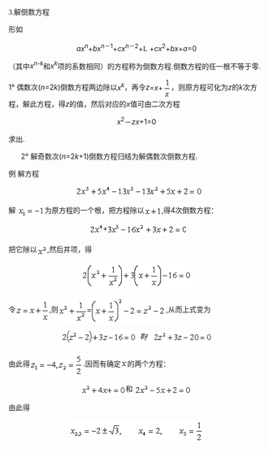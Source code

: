 <div class=Section1>
<p><span lang=EN-US style='font-family:宋体_GB2312'>3.</span><span lang=ZH-CN
style='font-family:宋体_GB2312'>解倒数方程</span></p>
<p><span lang=ZH-CN style='font-family:宋体_GB2312'>形如</span></p>
<p align=center style='text-align:center'><i><span lang=EN-US>ax<sup>n</sup></span></i><span
lang=EN-US>+<i>bx<sup>n</sup></i></span><sup><span lang=ZH-CN style='font-family:
宋体_GB2312'>－</span><span lang=EN-US>1</span></sup><span lang=EN-US>+<i>cx<sup>n</sup></i></span><sup><span
lang=ZH-CN style='font-family:宋体_GB2312'>－</span><span lang=EN-US>2</span></sup><span
lang=EN-US>+</span><span lang=EN-US style='font-family:"MT Extra"'>L</span><span
lang=EN-US> +<i>cx</i><sup>2</sup>+<i>bx</i>+<i>a</i>=0</span></p>
<p><span lang=ZH-CN style='font-family:宋体_GB2312'>（其中</span><i><span
lang=EN-US>x<sup>n-k</sup></span></i><span lang=ZH-CN style='font-family:宋体_GB2312'>和</span><i><span
lang=EN-US>x<sup>k</sup></span></i><span lang=ZH-CN style='font-family:宋体_GB2312'>项的系数相同）的方程称为倒数方程</span><span
lang=EN-US>.</span><span lang=ZH-CN style='font-family:宋体_GB2312'>倒数方程的任一根不等于零</span><span
lang=EN-US>.</span></p>
<p><span lang=EN-US>1° </span><span lang=ZH-CN style='font-family:宋体_GB2312'>偶数次</span><span
lang=EN-US>(<i>n</i>=2<i>k</i>)</span><span lang=ZH-CN style='font-family:宋体_GB2312'>倒数方程两边除以</span><i><span
lang=EN-US>x<sup>k</sup></span></i><span lang=ZH-CN style='font-family:宋体_GB2312'>，再令</span><i><span
lang=EN-US>z</span></i><span lang=EN-US>=<i>x</i>+<img width=16 height=41
src="res/17e9d95da129bdd93c34fb6cc6aaaa52_5398_files/Image1439.gif" align=absmiddle></span><span
lang=ZH-CN style='font-family:宋体_GB2312'>，则原方程可化为</span><i><span lang=EN-US>z</span></i><span
lang=ZH-CN style='font-family:宋体_GB2312'>的</span><i><span lang=EN-US>k</span></i><span
lang=ZH-CN style='font-family:宋体_GB2312'>次方程，解此方程，得</span><i><span lang=EN-US>z</span></i><span
lang=ZH-CN style='font-family:宋体_GB2312'>的值，然后对应的</span><i><span lang=EN-US>x</span></i><span
lang=ZH-CN style='font-family:宋体_GB2312'>值可由二次方程</span></p>
<p align=center style='text-align:center'><i><span lang=EN-US>x</span></i><sup><span
lang=EN-US>2</span></sup><span lang=ZH-CN style='font-family:宋体_GB2312'>－</span><i><span
lang=EN-US>zx</span></i><span lang=EN-US>+1=0</span></p>
<p><span lang=ZH-CN style='font-family:宋体_GB2312'>求出</span><span lang=EN-US>.</span></p>
<p><span lang=EN-US style='font-family:宋体_GB2312'>&nbsp;&nbsp;&nbsp;&nbsp;&nbsp;&nbsp; </span><span
lang=EN-US>2° </span><span lang=ZH-CN style='font-family:宋体_GB2312'>解奇数次</span><span
lang=EN-US>(<i>n</i>=2<i>k</i>+1)</span><span lang=ZH-CN style='font-family:
宋体_GB2312'>倒数方程归结为解偶数次倒数方程</span><span lang=EN-US>.</span></p>
<p><span lang=ZH-CN style='font-family:宋体_GB2312'>例</span><span lang=ZH-CN> </span><span
lang=ZH-CN style='font-family:宋体_GB2312'>解方程</span></p>
<p align=center style='text-align:center'><span lang=EN-US><img width=258
height=21 src="res/17e9d95da129bdd93c34fb6cc6aaaa52_5398_files/1.gif"></span></p>
<p><span lang=ZH-CN style='font-family:宋体_GB2312'>解</span><span lang=ZH-CN> </span><span
lang=EN-US style='font-family:宋体_GB2312'><img width=53 height=24
src="res/17e9d95da129bdd93c34fb6cc6aaaa52_5398_files/Image1441.gif" align=absmiddle></span><span
lang=ZH-CN style='font-family:宋体_GB2312'>为原方程的一个根，把方程除以</span><span lang=EN-US
style='font-family:宋体_GB2312'><img width=34 height=18
src="res/17e9d95da129bdd93c34fb6cc6aaaa52_5398_files/Image1442.gif" align=absmiddle></span><span
lang=EN-US>,</span><span lang=ZH-CN style='font-family:宋体_GB2312'>得</span><span
lang=EN-US>4</span><span lang=ZH-CN style='font-family:宋体_GB2312'>次倒数方程：</span></p>
<p align=center style='text-align:center'><span lang=EN-US><img width=193
height=21 src="res/17e9d95da129bdd93c34fb6cc6aaaa52_5398_files/2.gif"></span></p>
<p><span lang=ZH-CN style='font-family:宋体_GB2312'>把它除以</span><span lang=EN-US
style='font-family:宋体_GB2312'><img width=20 height=22
src="res/17e9d95da129bdd93c34fb6cc6aaaa52_5398_files/Image1444.gif" align=absmiddle></span><span
lang=EN-US>,</span><span lang=ZH-CN style='font-family:宋体_GB2312'>然后并项，得</span></p>
<p align=center style='text-align:center'><span lang=EN-US style='font-family:
宋体_GB2312'><img width=216 height=49 src="res/17e9d95da129bdd93c34fb6cc6aaaa52_5398_files/Image1445.gif"></span></p>
<p><span lang=ZH-CN style='font-family:宋体_GB2312'>令</span><span lang=EN-US
style='font-family:宋体_GB2312'><img width=66 height=45
src="res/17e9d95da129bdd93c34fb6cc6aaaa52_5398_files/Image1446.gif" align=absmiddle></span><span
lang=EN-US>,</span><span lang=ZH-CN style='font-family:宋体_GB2312'>则</span><span
lang=EN-US style='font-family:宋体_GB2312'><img width=212 height=52
src="res/17e9d95da129bdd93c34fb6cc6aaaa52_5398_files/Image1447.gif" align=absmiddle></span><span
lang=EN-US>,</span><span lang=ZH-CN style='font-family:宋体_GB2312'>从而上式变为</span></p>
<p align=center style='text-align:center'><span lang=EN-US style='font-family:
宋体_GB2312'><img width=297 height=26 src="res/17e9d95da129bdd93c34fb6cc6aaaa52_5398_files/Image1448.gif"></span></p>
<p><span lang=ZH-CN style='font-family:宋体_GB2312'>由此得</span><span lang=EN-US
style='font-family:宋体_GB2312'><img width=105 height=45
src="res/17e9d95da129bdd93c34fb6cc6aaaa52_5398_files/Image1449.gif" align=absmiddle></span><span
lang=EN-US>.</span><span lang=ZH-CN style='font-family:宋体_GB2312'>因而有确定</span><span
lang=EN-US style='font-family:宋体_GB2312'><img width=13 height=14
src="res/17e9d95da129bdd93c34fb6cc6aaaa52_5398_files/Image1450.gif" align=absmiddle></span><span
lang=ZH-CN style='font-family:宋体_GB2312'>的两个方程：</span></p>
<p align=center style='text-align:center'><span lang=EN-US style='font-family:
宋体_GB2312'><img width=88 height=22 src="res/17e9d95da129bdd93c34fb6cc6aaaa52_5398_files/Image1451.gif"
align=absmiddle></span><span lang=ZH-CN style='font-family:宋体_GB2312'>和</span><span
lang=ZH-CN> </span><span lang=EN-US style='font-family:宋体_GB2312'><img
width=113 height=22 src="res/17e9d95da129bdd93c34fb6cc6aaaa52_5398_files/Image1452.gif" align=absmiddle></span></p>
<p><span lang=ZH-CN style='font-family:宋体_GB2312'>由此得</span></p>
<p align=center style='text-align:center'><span lang=EN-US style='font-family:
宋体_GB2312'><img width=264 height=45 src="res/17e9d95da129bdd93c34fb6cc6aaaa52_5398_files/Image1453.gif"></span></p>
</div>